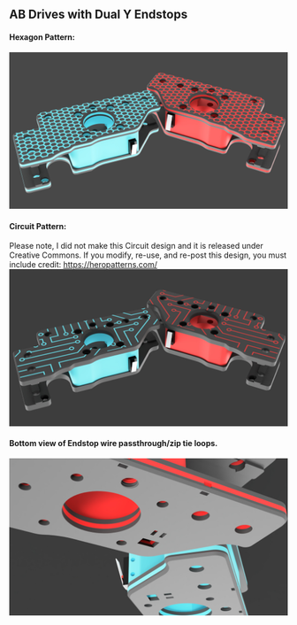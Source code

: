 ## AB Drives with Dual Y Endstops

#### Hexagon Pattern:
![AB_Drives_Hexagon_Top](https://github.com/ExaltedStudios/Voron-Tridex-Mods---Idex/blob/main/Images/Tridex_AB_Idlers_-_Y_switch1.jpg?raw=false)
#### Circuit Pattern:
Please note, I did not make this Circuit design and it is released under Creative Commons. If you modify, re-use, and re-post this design, you must include credit: https://heropatterns.com/
![AB_Drives_Circuit_Top](https://github.com/ExaltedStudios/Voron-Tridex-Mods---Idex/blob/main/Images/Tridex_AB_Idlers_-_Y_switch_circuit.jpg?raw=false)
#### Bottom view of Endstop wire passthrough/zip tie loops. 
![AB_Drives_Bottom](https://github.com/ExaltedStudios/Voron-Tridex-Mods---Idex/blob/main/Images/Tridex_AB_Idlers_-_Y_switch2.jpg?raw=false)
